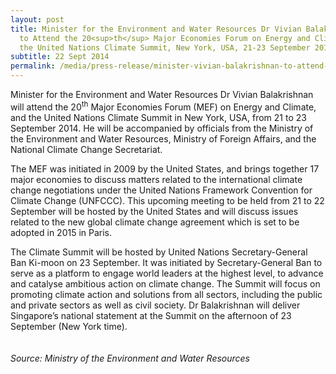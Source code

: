 ```yaml
---
layout: post
title: Minister for the Environment and Water Resources Dr Vivian Balakrishnan
  to Attend the 20<sup>th</sup> Major Economies Forum on Energy and Climate and
  the United Nations Climate Summit, New York, USA, 21-23 September 2014
subtitle: 22 Sept 2014
permalink: /media/press-release/minister-vivian-balakrishnan-to-attend-the-20th-major-economies-forum-on-energy-and-climate-and-the-united-nations-climate-summit-new-york-usa-21-23-september-2014
---
```

Minister for the Environment and Water Resources Dr Vivian Balakrishnan will attend the 20<sup>th</sup> Major Economies Forum (MEF) on Energy and Climate, and the United Nations Climate Summit in New York, USA, from 21 to 23 September 2014. He will be accompanied by officials from the Ministry of the Environment and Water Resources, Ministry of Foreign Affairs, and the National Climate Change Secretariat.

The MEF was initiated in 2009 by the United States, and brings together 17 major economies to discuss matters related to the international climate change negotiations under the United Nations Framework Convention for Climate Change (UNFCCC). This upcoming meeting to be held from 21 to 22 September will be hosted by the United States and will discuss issues related to the new global climate change agreement which is set to be adopted in 2015 in Paris.

The Climate Summit will be hosted by United Nations Secretary-General Ban Ki-moon on 23 September. It was initiated by Secretary-General Ban to serve as a platform to engage world leaders at the highest level, to advance and catalyse ambitious action on climate change. The Summit will focus on promoting climate action and solutions from all sectors, including the public and private sectors as well as civil society. Dr Balakrishnan will deliver Singapore’s national statement at the Summit on the afternoon of 23 September (New York time).
<br><br><br>
*Source: Ministry of the Environment and Water Resources*
